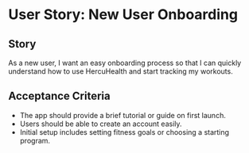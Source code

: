 # User Story: New User Onboarding

## Story
As a new user, I want an easy onboarding process so that I can quickly understand how to use HercuHealth and start tracking my workouts.

## Acceptance Criteria
- The app should provide a brief tutorial or guide on first launch.
- Users should be able to create an account easily.
- Initial setup includes setting fitness goals or choosing a starting program.
